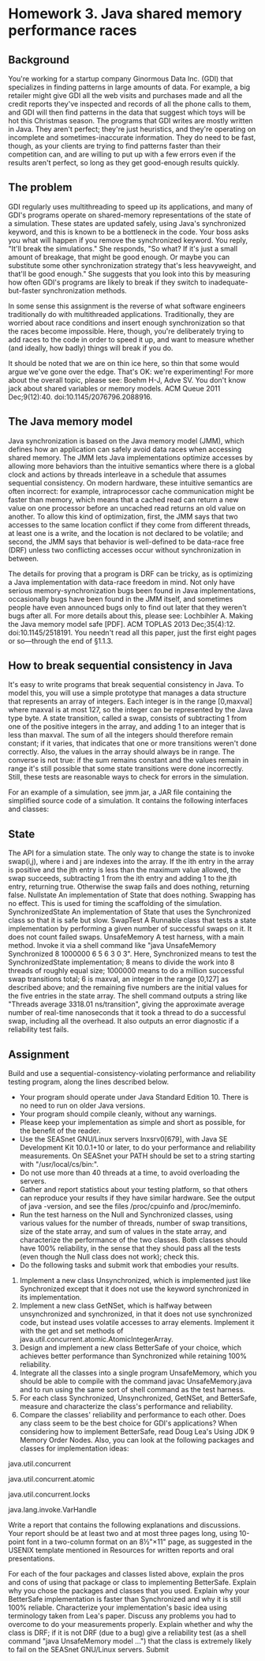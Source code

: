 # Homework 3. Java shared memory performance races
## Background
You're working for a startup company Ginormous Data Inc. (GDI) that specializes in finding patterns in large amounts of data. For example, a big retailer might give GDI all the web visits and purchases made and all the credit reports they've inspected and records of all the phone calls to them, and GDI will then find patterns in the data that suggest which toys will be hot this Christmas season. The programs that GDI writes are mostly written in Java. They aren't perfect; they're just heuristics, and they're operating on incomplete and sometimes-inaccurate information. They do need to be fast, though, as your clients are trying to find patterns faster than their competition can, and are willing to put up with a few errors even if the results aren't perfect, so long as they get good-enough results quickly.

## The problem
GDI regularly uses multithreading to speed up its applications, and many of GDI's programs operate on shared-memory representations of the state of a simulation. These states are updated safely, using Java's synchronized keyword, and this is known to be a bottleneck in the code. Your boss asks you what will happen if you remove the synchronized keyword. You reply, "It'll break the simulations." She responds, "So what? If it's just a small amount of breakage, that might be good enough. Or maybe you can substitute some other synchronization strategy that's less heavyweight, and that'll be good enough." She suggests that you look into this by measuring how often GDI's programs are likely to break if they switch to inadequate-but-faster synchronization methods.

In some sense this assignment is the reverse of what software engineers traditionally do with multithreaded applications. Traditionally, they are worried about race conditions and insert enough synchronization so that the races become impossible. Here, though, you're deliberately trying to add races to the code in order to speed it up, and want to measure whether (and ideally, how badly) things will break if you do.

It should be noted that we are on thin ice here, so thin that some would argue we've gone over the edge. That's OK: we're experimenting! For more about the overall topic, please see: Boehm H-J, Adve SV. You don't know jack about shared variables or memory models. ACM Queue 2011 Dec;9(12):40. doi:10.1145/2076796.2088916.

## The Java memory model
Java synchronization is based on the Java memory model (JMM), which defines how an application can safely avoid data races when accessing shared memory. The JMM lets Java implementations optimize accesses by allowing more behaviors than the intuitive semantics where there is a global clock and actions by threads interleave in a schedule that assumes sequential consistency. On modern hardware, these intuitive semantics are often incorrect: for example, intraprocessor cache communication might be faster than memory, which means that a cached read can return a new value on one processor before an uncached read returns an old value on another. To allow this kind of optimization, first, the JMM says that two accesses to the same location conflict if they come from different threads, at least one is a write, and the location is not declared to be volatile; and second, the JMM says that behavior is well-defined to be data-race free (DRF) unless two conflicting accesses occur without synchronization in between.

The details for proving that a program is DRF can be tricky, as is optimizing a Java implementation with data-race freedom in mind. Not only have serious memory-synchronization bugs been found in Java implementations, occasionally bugs have been found in the JMM itself, and sometimes people have even announced bugs only to find out later that they weren't bugs after all. For more details about this, please see: Lochbihler A. Making the Java memory model safe [PDF]. ACM TOPLAS 2013 Dec;35(4):12. doi:10.1145/2518191. You needn't read all this paper, just the first eight pages or so—through the end of §1.1.3.

## How to break sequential consistency in Java
It's easy to write programs that break sequential consistency in Java. To model this, you will use a simple prototype that manages a data structure that represents an array of integers. Each integer is in the range [0,maxval] where maxval is at most 127, so the integer can be represented by the Java type byte. A state transition, called a swap, consists of subtracting 1 from one of the positive integers in the array, and adding 1 to an integer that is less than maxval. The sum of all the integers should therefore remain constant; if it varies, that indicates that one or more transitions weren't done correctly. Also, the values in the array should always be in range. The converse is not true: if the sum remains constant and the values remain in range it's still possible that some state transitions were done incorrectly. Still, these tests are reasonable ways to check for errors in the simulation.

For an example of a simulation, see jmm.jar, a JAR file containing the simplified source code of a simulation. It contains the following interfaces and classes:

## State
The API for a simulation state. The only way to change the state is to invoke swap(i,j), where i and j are indexes into the array. If the ith entry in the array is positive and the jth entry is less than the maximum value allowed, the swap succeeds, subtracting 1 from the ith entry and adding 1 to the jth entry, returning true. Otherwise the swap fails and does nothing, returning false.
Nullstate
An implementation of State that does nothing. Swapping has no effect. This is used for timing the scaffolding of the simulation.
SynchronizedState
An implementation of State that uses the Synchronized class so that it is safe but slow.
SwapTest
A Runnable class that tests a state implementation by performing a given number of successful swaps on it. It does not count failed swaps.
UnsafeMemory
A test harness, with a main method. Invoke it via a shell command like "java UnsafeMemory Synchronized 8 1000000 6 5 6 3 0 3". Here, Synchronized means to test the SynchronizedState implementation; 8 means to divide the work into 8 threads of roughly equal size; 1000000 means to do a million successful swap transitions total; 6 is maxval, an integer in the range [0,127] as described above; and the remaining five numbers are the initial values for the five entries in the state array. The shell command outputs a string like "Threads average 3318.01 ns/transition", giving the approximate average number of real-time nanoseconds that it took a thread to do a successful swap, including all the overhead. It also outputs an error diagnostic if a reliability test fails.

## Assignment
Build and use a sequential-consistency-violating performance and reliability testing program, along the lines described below.

* Your program should operate under Java Standard Edition 10. There is no need to run on older Java versions.
* Your program should compile cleanly, without any warnings.
* Please keep your implementation as simple and short as possible, for the benefit of the reader.
* Use the SEASnet GNU/Linux servers lnxsrv0[679], with Java SE Development Kit 10.0.1+10 or later, to do your performance and reliability measurements. On SEASnet your PATH should be set to a string starting with "/usr/local/cs/bin:".
* Do not use more than 40 threads at a time, to avoid overloading the servers.
* Gather and report statistics about your testing platform, so that others can reproduce your results if they have similar hardware. See the output of java -version, and see the files /proc/cpuinfo and /proc/meminfo.
* Run the test harness on the Null and Synchronized classes, using various values for the number of threads, number of swap transitions, size of the state array, and sum of values in the state array, and characterize the performance of the two classes. Both classes should have 100% reliability, in the sense that they should pass all the tests (even though the Null class does not work); check this.
* Do the following tasks and submit work that embodies your results.

1. Implement a new class Unsynchronized, which is implemented just like Synchronized except that it does not use the keyword synchronized in its implementation.
2. Implement a new class GetNSet, which is halfway between unsynchronized and synchronized, in that it does not use synchronized code, but instead uses volatile accesses to array elements. Implement it with the get and set methods of java.util.concurrent.atomic.AtomicIntegerArray.
3. Design and implement a new class BetterSafe of your choice, which achieves better performance than Synchronized while retaining 100% reliability.
4. Integrate all the classes into a single program UnsafeMemory, which you should be able to compile with the command javac UnsafeMemory.java and to run using the same sort of shell command as the test harness.
5. For each class Synchronized, Unsynchronized, GetNSet, and BetterSafe, measure and characterize the class's performance and reliability.
6. Compare the classes' reliability and performance to each other. Does any class seem to be the best choice for GDI's applications?
When considering how to implement BetterSafe, read Doug Lea's Using JDK 9 Memory Order Nodes. Also, you can look at the following packages and classes for implementation ideas:

java.util.concurrent

java.util.concurrent.atomic

java.util.concurrent.locks

java.lang.invoke.VarHandle

Write a report that contains the following explanations and discussions. Your report should be at least two and at most three pages long, using 10-point font in a two-column format on an 8½"×11" page, as suggested in the USENIX template mentioned in Resources for written reports and oral presentations.

For each of the four packages and classes listed above, explain the pros and cons of using that package or class to implementing BetterSafe. Explain why you chose the packages and classes that you used.
Explain why your BetterSafe implementation is faster than Synchronized and why it is still 100% reliable. Characterize your implementation's basic idea using terminology taken from Lea's paper.
Discuss any problems you had to overcome to do your measurements properly. Explain whether and why the class is DRF; if it is not DRF (due to a bug) give a reliability test (as a shell command "java UnsafeMemory model ...") that the class is extremely likely to fail on the SEASnet GNU/Linux servers.
Submit

